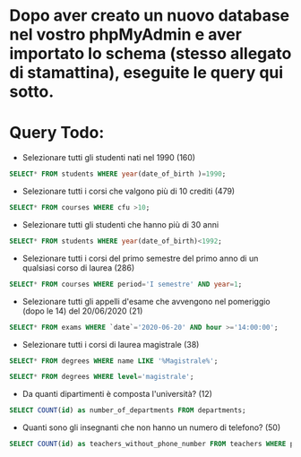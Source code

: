 # Dopo aver creato un nuovo database nel vostro phpMyAdmin e aver importato lo schema (stesso allegato di stamattina), eseguite le query qui sotto.
# Query Todo:
* Selezionare tutti gli studenti nati nel 1990 (160)
```sql
SELECT* FROM students WHERE year(date_of_birth )=1990;
```
* Selezionare tutti i corsi che valgono più di 10 crediti (479)
```sql
SELECT* FROM courses WHERE cfu >10;
```
* Selezionare tutti gli studenti che hanno più di 30 anni
```sql
SELECT* FROM students WHERE year(date_of_birth)<1992;
```
* Selezionare tutti i corsi del primo semestre del primo anno di un qualsiasi corso di laurea (286)
```sql
SELECT* FROM courses WHERE period='I semestre' AND year=1;
```
* Selezionare tutti gli appelli d'esame che avvengono nel pomeriggio (dopo le 14) del 20/06/2020 (21)
```sql
SELECT* FROM exams WHERE `date`='2020-06-20' AND hour >='14:00:00';
```
* Selezionare tutti i corsi di laurea magistrale (38)
```sql
SELECT* FROM degrees WHERE name LIKE '%Magistrale%';
```
```sql
SELECT* FROM degrees WHERE level='magistrale';
```
* Da quanti dipartimenti è composta l'università? (12)
```sql
SELECT COUNT(id) as number_of_departments FROM departments;
```
* Quanti sono gli insegnanti che non hanno un numero di telefono? (50)
```sql
SELECT COUNT(id) as teachers_without_phone_number FROM teachers WHERE phone is NUll;
```